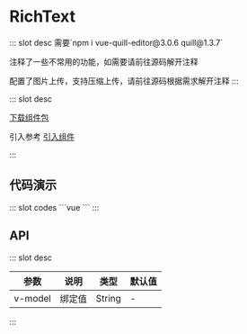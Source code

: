 # RichText

<ContainerBox title="介绍">
::: slot desc
需要`npm i vue-quill-editor@3.0.6 quill@1.3.7`

注释了一些不常用的功能，如需要请前往源码解开注释

配置了图片上传，支持压缩上传，请前往源码根据需求解开注释
:::
</ContainerBox>

<ContainerBox title="下载并引入">
::: slot desc

[下载组件包](https://gitee.com/lengyibai/component-package/raw/master/LibRichText.zip)

引入参考 [引入组件](/Components/Base/start.html#引入组件)

:::
</ContainerBox>

## 代码演示

<ContainerBox title="基础用法">
<div class="demoBox">
<Dynamics-RichText-demo-index />
</div>

<ShowCode>
::: slot codes
```vue
<template>
  <div class="demo">
    <Dynamics-RichText-index v-model="content" />
  </div>
</template>
<script>
export default {
  data() {
    return {
      content:
        `<p class="ql-align-center"><span style="color: rgb(255, 255, 255);"><img src="http://lengyibai.gitee.io/img-bed/img/lyb.png"></span></p><h1 class="ql-align-center">冷弋白</h1>`,
    };
  },
  watch: {
    content(v) {
      console.log(v);
    },
  },
};
</script>
<style scoped>
.demo {
  width: 100%;
  height: 50vh;
}
</style>
```
:::
</ShowCode>
</ContainerBox>

## API

<ContainerBox title="Props">
::: slot desc

| 参数    | 说明   | 类型   | 默认值 |
| ------- | ------ | ------ | ------ |
| v-model | 绑定值 | String | -      |

:::
</ContainerBox>
